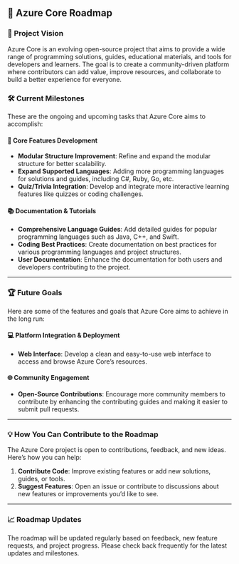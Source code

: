 ## 🚀 Azure Core Roadmap

### 📅 Project Vision
Azure Core is an evolving open-source project that aims to provide a wide range of programming solutions, guides, educational materials, and tools for developers and learners. The goal is to create a community-driven platform where contributors can add value, improve resources, and collaborate to build a better experience for everyone.

### 🛠️ Current Milestones
These are the ongoing and upcoming tasks that Azure Core aims to accomplish:

#### 🔧 **Core Features Development**
- **Modular Structure Improvement**: Refine and expand the modular structure for better scalability.
- **Expand Supported Languages**: Adding more programming languages for solutions and guides, including C#, Ruby, Go, etc.
- **Quiz/Trivia Integration**: Develop and integrate more interactive learning features like quizzes or coding challenges.

#### 📚 **Documentation & Tutorials**
- **Comprehensive Language Guides**: Add detailed guides for popular programming languages such as Java, C++, and Swift.
- **Coding Best Practices**: Create documentation on best practices for various programming languages and project structures.
- **User Documentation**: Enhance the documentation for both users and developers contributing to the project.

---

### 🏆 Future Goals
Here are some of the features and goals that Azure Core aims to achieve in the long run:

#### 💻 **Platform Integration & Deployment**
- **Web Interface**: Develop a clean and easy-to-use web interface to access and browse Azure Core’s resources.

#### 🌐 **Community Engagement**
- **Open-Source Contributions**: Encourage more community members to contribute by enhancing the contributing guides and making it easier to submit pull requests.

---

### 💡 How You Can Contribute to the Roadmap
The Azure Core project is open to contributions, feedback, and new ideas. Here’s how you can help:

1. **Contribute Code**: Improve existing features or add new solutions, guides, or tools.
2. **Suggest Features**: Open an issue or contribute to discussions about new features or improvements you’d like to see.

---

### 📈 Roadmap Updates
The roadmap will be updated regularly based on feedback, new feature requests, and project progress. Please check back frequently for the latest updates and milestones.